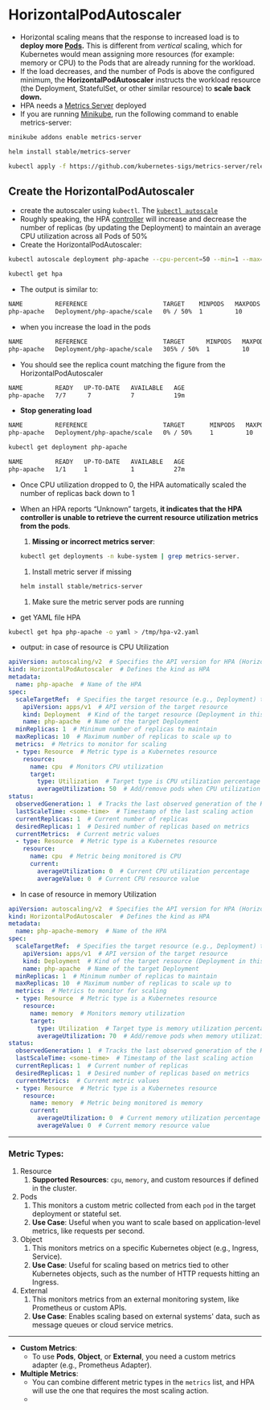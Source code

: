 # **HorizontalPodAutoscaler**

- Horizontal scaling means that the response to increased load is to **deploy more [Pods](https://kubernetes.io/docs/concepts/workloads/pods/).** This is different from *vertical* scaling, which for Kubernetes would mean assigning more resources (for example: memory or CPU) to the Pods that are already running for the workload.
- If the load decreases, and the number of Pods is above the configured minimum, the **HorizontalPodAutoscaler** instructs the workload resource (the Deployment, StatefulSet, or other similar resource) to **scale back down.**
- HPA needs a [Metrics Server](https://github.com/kubernetes-sigs/metrics-server#readme) deployed
- If you are running [Minikube](https://kubernetes.io/docs/setup/learning-environment/minikube/), run the following command to enable metrics-server:

```bash
minikube addons enable metrics-server

helm install stable/metrics-server

kubectl apply -f https://github.com/kubernetes-sigs/metrics-server/releases/latest/download/components.yaml
```

## **Create the HorizontalPodAutoscaler**

- create the autoscaler using `kubectl`. The [`kubectl autoscale`](https://kubernetes.io/docs/reference/generated/kubectl/kubectl-commands#autoscale)
- Roughly speaking, the HPA [controller](https://kubernetes.io/docs/concepts/architecture/controller/) will increase and decrease the number of replicas (by updating the Deployment) to maintain an average CPU utilization across all Pods of 50%
- Create the HorizontalPodAutoscaler:

```bash
kubectl autoscale deployment php-apache --cpu-percent=50 --min=1 --max=10

kubectl get hpa
```

- The output is similar to:

```bash
NAME         REFERENCE                     TARGET    MINPODS   MAXPODS   REPLICAS   AGE
php-apache   Deployment/php-apache/scale   0% / 50%  1         10        1          18s

```

- when you increase the load in the pods

```bash
NAME         REFERENCE                     TARGET      MINPODS   MAXPODS   REPLICAS   AGE
php-apache   Deployment/php-apache/scale   305% / 50%  1         10        1          3m
```

- You should see the replica count matching the figure from the HorizontalPodAutoscaler

```bash
NAME         READY   UP-TO-DATE   AVAILABLE   AGE
php-apache   7/7      7           7           19m
```

- **Stop generating load [](https://kubernetes.io/docs/tasks/run-application/horizontal-pod-autoscale-walkthrough/#stop-load)**

```bash
NAME         REFERENCE                     TARGET       MINPODS   MAXPODS   REPLICAS   AGE
php-apache   Deployment/php-apache/scale   0% / 50%     1         10        1          11m

kubectl get deployment php-apache

NAME         READY   UP-TO-DATE   AVAILABLE   AGE
php-apache   1/1     1            1           27m
```

- Once CPU utilization dropped to 0, the HPA automatically scaled the number of replicas back down to 1
- When an HPA reports “Unknown” targets, **it indicates that the HPA controller is unable to retrieve the current resource utilization metrics from the pods**.
    1. **Missing or incorrect metrics server**:
    
    ```bash
    kubectl get deployments -n kube-system | grep metrics-server.
    ```
    
    1. Install metric server if missing
    
    ```bash
    helm install stable/metrics-server
    ```
    
    1. Make sure the metric server pods are running
- get YAML file HPA

```bash
kubectl get hpa php-apache -o yaml > /tmp/hpa-v2.yaml
```

- output: in case of resource is CPU Utilization

```yaml
apiVersion: autoscaling/v2  # Specifies the API version for HPA (Horizontal Pod Autoscaler)
kind: HorizontalPodAutoscaler  # Defines the kind as HPA
metadata:
  name: php-apache  # Name of the HPA
spec:
  scaleTargetRef:  # Specifies the target resource (e.g., Deployment) to scale
    apiVersion: apps/v1  # API version of the target resource
    kind: Deployment  # Kind of the target resource (Deployment in this case)
    name: php-apache  # Name of the target Deployment
  minReplicas: 1  # Minimum number of replicas to maintain
  maxReplicas: 10  # Maximum number of replicas to scale up to
  metrics:  # Metrics to monitor for scaling
  - type: Resource  # Metric type is a Kubernetes resource
    resource:
      name: cpu  # Monitors CPU utilization
      target:
        type: Utilization  # Target type is CPU utilization percentage
        averageUtilization: 50  # Add/remove pods when CPU utilization crosses 50%
status:
  observedGeneration: 1  # Tracks the last observed generation of the HPA
  lastScaleTime: <some-time>  # Timestamp of the last scaling action
  currentReplicas: 1  # Current number of replicas
  desiredReplicas: 1  # Desired number of replicas based on metrics
  currentMetrics:  # Current metric values
  - type: Resource  # Metric type is a Kubernetes resource
    resource:
      name: cpu  # Metric being monitored is CPU
      current:
        averageUtilization: 0  # Current CPU utilization percentage
        averageValue: 0  # Current CPU resource value

```

- In case of resource in memory Utilization

```yaml
apiVersion: autoscaling/v2  # Specifies the API version for HPA (Horizontal Pod Autoscaler)
kind: HorizontalPodAutoscaler  # Defines the kind as HPA
metadata:
  name: php-apache-memory  # Name of the HPA
spec:
  scaleTargetRef:  # Specifies the target resource (e.g., Deployment) to scale
    apiVersion: apps/v1  # API version of the target resource
    kind: Deployment  # Kind of the target resource (Deployment in this case)
    name: php-apache  # Name of the target Deployment
  minReplicas: 1  # Minimum number of replicas to maintain
  maxReplicas: 10  # Maximum number of replicas to scale up to
  metrics:  # Metrics to monitor for scaling
  - type: Resource  # Metric type is a Kubernetes resource
    resource:
      name: memory  # Monitors memory utilization
      target:
        type: Utilization  # Target type is memory utilization percentage
        averageUtilization: 70  # Add/remove pods when memory utilization crosses 70%
status:
  observedGeneration: 1  # Tracks the last observed generation of the HPA
  lastScaleTime: <some-time>  # Timestamp of the last scaling action
  currentReplicas: 1  # Current number of replicas
  desiredReplicas: 1  # Desired number of replicas based on metrics
  currentMetrics:  # Current metric values
  - type: Resource  # Metric type is a Kubernetes resource
    resource:
      name: memory  # Metric being monitored is memory
      current:
        averageUtilization: 0  # Current memory utilization percentage
        averageValue: 0  # Current memory resource value
```

---

### Metric Types:

1. Resource
    1. **Supported Resources**: `cpu`, `memory`, and custom resources if defined in the cluster.
2. Pods
    1. This monitors a custom metric collected from each `pod` in the target deployment or stateful set.
    2. **Use Case**: Useful when you want to scale based on application-level metrics, like requests per second.
3. Object
    1. This monitors metrics on a specific Kubernetes object (e.g., Ingress, Service).
    2. **Use Case**: Useful for scaling based on metrics tied to other Kubernetes objects, such as the number of HTTP requests hitting an Ingress.
4. External
    1. This monitors metrics from an external monitoring system, like Prometheus or custom APIs.
    2. **Use Case**: Enables scaling based on external systems' data, such as message queues or cloud service metrics.

---

- **Custom Metrics**:
    - To use **Pods**, **Object**, or **External**, you need a custom metrics adapter (e.g., Prometheus Adapter).
- **Multiple Metrics**:
    - You can combine different metric types in the `metrics` list, and HPA will use the one that requires the most scaling action.
    - 